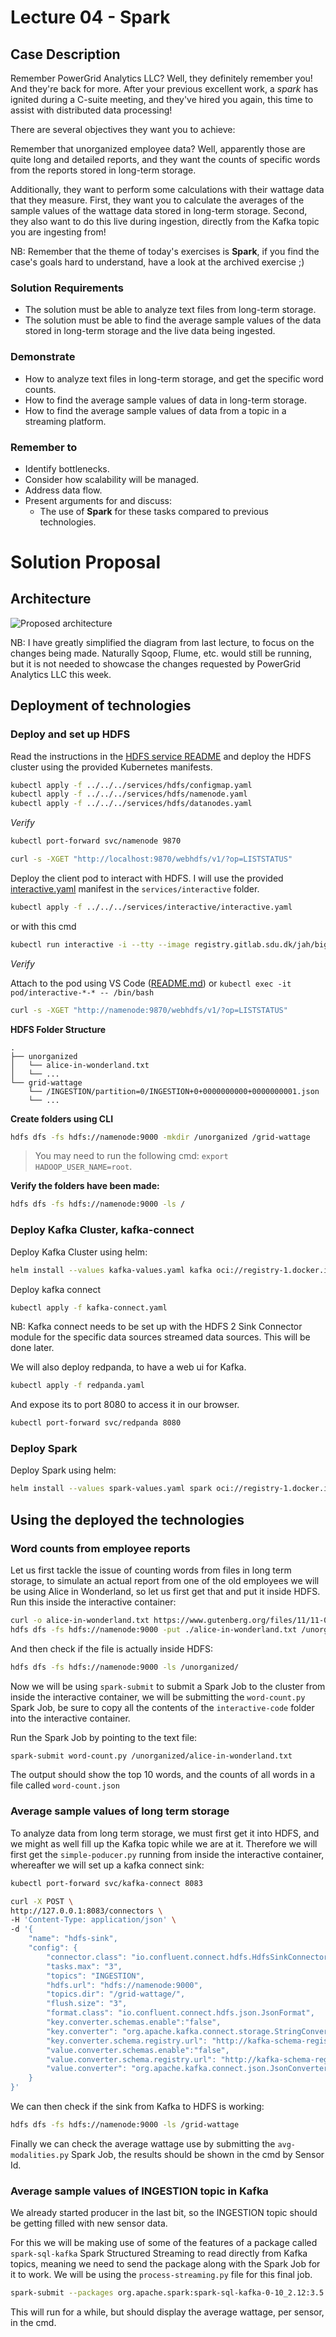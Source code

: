 # Lecture 04 - Spark

## Case Description

Remember PowerGrid Analytics LLC? Well, they definitely remember you! And they're back for more. After your previous excellent work, a *spark* has ignited during a C-suite meeting, and they've hired you again, this time to assist with distributed data processing!

There are several objectives they want you to achieve:

Remember that unorganized employee data? Well, apparently those are quite long and detailed reports, and they want the counts of specific words from the reports stored in long-term storage.

Additionally, they want to perform some calculations with their wattage data that they measure. First, they want you to calculate the averages of the sample values of the wattage data stored in long-term storage. Second, they also want to do this live during ingestion, directly from the Kafka topic you are ingesting from!

NB: Remember that the theme of today's exercises is **Spark**, if you find the case's goals hard to understand, have a look at the archived exercise ;)

### Solution Requirements

- The solution must be able to analyze text files from long-term storage.
- The solution must be able to find the average sample values of the data stored in long-term storage and the live data being ingested.

### Demonstrate

- How to analyze text files in long-term storage, and get the specific word counts.
- How to find the average sample values of data in long-term storage.
- How to find the average sample values of data from a topic in a streaming platform.

### Remember to

- Identify bottlenecks.
- Consider how scalability will be managed.
- Address data flow.
- Present arguments for and discuss:
  - The use of **Spark** for these tasks compared to previous technologies.

# Solution Proposal

## Architecture

![Proposed architecture](architecture.png "proposed architecture")

NB: I have greatly simplified the diagram from last lecture, to focus on the changes being made. Naturally Sqoop, Flume, etc. would still be running, but it is not needed to showcase the changes requested by PowerGrid Analytics LLC this week.

## Deployment of technologies

### Deploy and set up HDFS

Read the instructions in the [HDFS service README](../../../services/hdfs/README.md) and deploy the HDFS cluster using the provided Kubernetes manifests.

```zsh
kubectl apply -f ../../../services/hdfs/configmap.yaml
kubectl apply -f ../../../services/hdfs/namenode.yaml
kubectl apply -f ../../../services/hdfs/datanodes.yaml
```

*Verify*

```zsh
kubectl port-forward svc/namenode 9870
```

```zsh
curl -s -XGET "http://localhost:9870/webhdfs/v1/?op=LISTSTATUS"
```

Deploy the client pod to interact with HDFS. I will use the provided [interactive.yaml](../../../services/interactive/interactive.yaml) manifest in the `services/interactive` folder.

```zsh
kubectl apply -f ../../../services/interactive/interactive.yaml
```

or with this cmd

```zsh
kubectl run interactive -i --tty --image registry.gitlab.sdu.dk/jah/bigdatarepo/interactive:latest -- /bin/bash
```

*Verify*

Attach to the pod using VS Code ([README.md](../../../services/interactive/README.md#attach-visual-studio-code-to-a-running-container)) or `kubectl exec -it pod/interactive-*-* -- /bin/bash`

```zsh
curl -s -XGET "http://namenode:9870/webhdfs/v1/?op=LISTSTATUS"
```

**HDFS Folder Structure**

```text
.
├── unorganized
│   └── alice-in-wonderland.txt
│   └── ...
└── grid-wattage
    └── /INGESTION/partition=0/INGESTION+0+0000000000+0000000001.json
    └── ...
```

**Create folders using CLI**

```zsh
hdfs dfs -fs hdfs://namenode:9000 -mkdir /unorganized /grid-wattage
```

> You may need to run the following cmd:
> `export HADOOP_USER_NAME=root`.

**Verify the folders have been made:**

```zsh
hdfs dfs -fs hdfs://namenode:9000 -ls /
```

### Deploy Kafka Cluster, kafka-connect

Deploy Kafka Cluster using helm:
```zsh
helm install --values kafka-values.yaml kafka oci://registry-1.docker.io/bitnamicharts/kafka --version 30.0.4
```

Deploy kafka connect
```zsh
kubectl apply -f kafka-connect.yaml
```

NB: Kafka connect needs to be set up with the HDFS 2 Sink Connector module for the specific data sources streamed data sources. This will be done later.

We will also deploy redpanda, to have a web ui for Kafka.

```zsh
kubectl apply -f redpanda.yaml
```

And expose its to port 8080 to access it in our browser.
```zsh
kubectl port-forward svc/redpanda 8080  
```

### Deploy Spark

Deploy Spark using helm:

```zsh
helm install --values spark-values.yaml spark oci://registry-1.docker.io/bitnamicharts/spark --version 9.2.10
```

## Using the deployed the technologies

### Word counts from employee reports

Let us first tackle the issue of counting words from files in long term storage, to simulate an actual report from one of the old employees we will be using Alice in Wonderland, so let us first get that and put it inside HDFS. Run this inside the interactive container:

```zsh
curl -o alice-in-wonderland.txt https://www.gutenberg.org/files/11/11-0.txt
hdfs dfs -fs hdfs://namenode:9000 -put ./alice-in-wonderland.txt /unorganized/
```

And then check if the file is actually inside HDFS:
```zsh
hdfs dfs -fs hdfs://namenode:9000 -ls /unorganized/
```

Now we will be using `spark-submit` to submit a Spark Job to the cluster from inside the interactive container, we will be submitting the `word-count.py` Spark Job, be sure to copy all the contents of the `interactive-code` folder into the interactive container. 

Run the Spark Job by pointing to the text file:

```zsh
spark-submit word-count.py /unorganized/alice-in-wonderland.txt
```

The output should show the top 10 words, and the counts of all words in a file called `word-count.json`

### Average sample values of long term storage

To analyze data from long term storage, we must first get it into HDFS, and we might as well fill up the Kafka topic while we are at it. Therefore we will first get the `simple-poducer.py` running from inside the interactive container, whereafter we will set up a kafka connect sink:

```zsh
kubectl port-forward svc/kafka-connect 8083
```

```zsh
curl -X POST \
http://127.0.0.1:8083/connectors \
-H 'Content-Type: application/json' \
-d '{
    "name": "hdfs-sink",
    "config": {
        "connector.class": "io.confluent.connect.hdfs.HdfsSinkConnector",
        "tasks.max": "3",
        "topics": "INGESTION",
        "hdfs.url": "hdfs://namenode:9000",
        "topics.dir": "/grid-wattage/",
        "flush.size": "3",
        "format.class": "io.confluent.connect.hdfs.json.JsonFormat",
        "key.converter.schemas.enable":"false",
        "key.converter": "org.apache.kafka.connect.storage.StringConverter",
        "key.converter.schema.registry.url": "http://kafka-schema-registry:8081", 
        "value.converter.schemas.enable":"false",
        "value.converter.schema.registry.url": "http://kafka-schema-registry:8081", 
        "value.converter": "org.apache.kafka.connect.json.JsonConverter"
    }
}'
```

We can then check if the sink from Kafka to HDFS is working:
```zsh
hdfs dfs -fs hdfs://namenode:9000 -ls /grid-wattage
```

Finally we can check the average wattage use by submitting the `avg-modalities.py` Spark Job, the results should be shown in the cmd by Sensor Id.


### Average sample values of INGESTION topic in Kafka

We already started producer in the last bit, so the INGESTION topic should be getting filled with new sensor data.


For this we will be making use of some of the features of a package called `spark-sql-kafka` Spark Structured Streaming to read directly from Kafka topics, meaning we need to send the package along with the Spark Job for it to work. We will be using the `process-streaming.py` file for this final job.
```zsh
spark-submit --packages org.apache.spark:spark-sql-kafka-0-10_2.12:3.5.2 process-streaming.py
```

This will run for a while, but should display the average wattage, per sensor, in the cmd.
